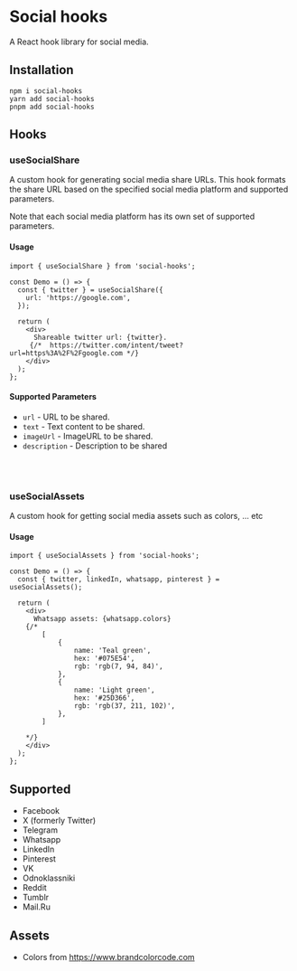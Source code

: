# Social hooks
A React hook library for social media.


## Installation
```
npm i social-hooks
yarn add social-hooks
pnpm add social-hooks
```


## Hooks

### useSocialShare
A custom hook for generating social media share URLs. This hook formats the share URL based on the specified social media platform and supported parameters.

Note that each social media platform has its own set of supported parameters.


#### Usage

```tsx
import { useSocialShare } from 'social-hooks';

const Demo = () => {
  const { twitter } = useSocialShare({
    url: 'https://google.com',
  });

  return (
    <div>
      Shareable twitter url: {twitter}.
     {/*  https://twitter.com/intent/tweet?url=https%3A%2F%2Fgoogle.com */}
    </div>
  );
};
```

#### Supported Parameters

- `url` - URL to be shared.
- `text` - Text content to be shared.
- `imageUrl` - ImageURL to be shared.
- `description` - Description to be shared


<br/>
<br/>

### useSocialAssets
A custom hook for getting social media assets such as colors, ... etc


#### Usage

```tsx
import { useSocialAssets } from 'social-hooks';

const Demo = () => {
  const { twitter, linkedIn, whatsapp, pinterest } = useSocialAssets();

  return (
    <div>
      Whatsapp assets: {whatsapp.colors}
    {/*  
        [
            {
                name: 'Teal green',
                hex: '#075E54',
                rgb: 'rgb(7, 94, 84)',
            },
            {
                name: 'Light green',
                hex: '#25D366',
                rgb: 'rgb(37, 211, 102)',
            },
        ]

    */}
    </div>
  );
};
```


## Supported
- Facebook
- X (formerly Twitter)
- Telegram
- Whatsapp
- LinkedIn
- Pinterest
- VK
- Odnoklassniki
- Reddit
- Tumblr
- Mail.Ru


## Assets
- Colors from https://www.brandcolorcode.com